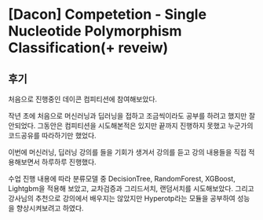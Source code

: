 # [Dacon] Competetion - Single Nucleotide Polymorphism Classification(+ reveiw)

## 후기

  처음으로 진행중인 데이콘 컴피티션에 참여해보았다. 

  작년 초에 처음으로 머신러닝과 딥러닝을 접하고 조금씩이라도 공부를 하려고 했지만 잘 안되었다. 그동안은 컴피티션을 시도해본적은 있지만 끝까지 진행하지 못했고 누군가의 코드공유를 따라하기만 했었다.

  이번에 머신러닝, 딥러닝 강의를 들을 기회가 생겨서 강의를 듣고 강의 내용들을 직접 적용해보면서 하루하루 진행했다.  

  수업 진행 내용에 따라 분류모델 중 DecisionTree, RandomForest, XGBoost, Lightgbm을 적용해 보았고, 교차검증과 그리드서치, 랜덤서치를 시도해보았다. 그리고 강사님의 추천으로 강의에서 배우지는 않았지만 Hyperotp라는 모듈을 공부하여 성능을 향상시켜보려고 하였다. 
  
